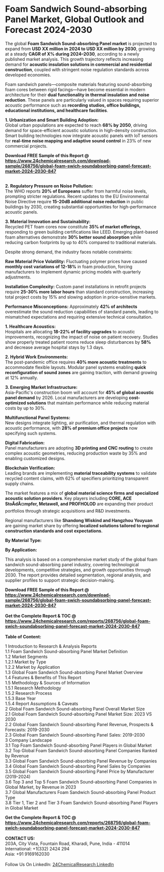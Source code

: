 <h1>Foam Sandwich Sound-absorbing Panel Market, Global Outlook and Forecast 2024-2030</h1><p>The global <strong>Foam Sandwich Sound-absorbing Panel market</strong> is projected to expand from <strong>USD XX million in 2024 to USD XX million by 2030</strong>, growing at a steady <strong>CAGR of X% during 2024–2030</strong>, according to a newly published market analysis. This growth trajectory reflects increasing demand for <strong>acoustic insulation solutions in commercial and residential construction</strong>, coupled with stringent noise regulation standards across developed economies.</p><p>Foam sandwich panels—composite materials featuring sound-absorbing foam cores between rigid facings—have become essential in modern architecture for their <strong>dual functionality in thermal insulation and noise reduction</strong>. These panels are particularly valued in spaces requiring superior acoustic performance such as <strong>recording studios, office buildings, educational institutions, and healthcare facilities</strong>.</p><p><strong>1. Urbanization and Smart Building Adoption:</strong><br>
Global urban populations are expected to reach <strong>68% by 2050</strong>, driving demand for space-efficient acoustic solutions in high-density construction. Smart building technologies now integrate acoustic panels with IoT sensors for <strong>real-time noise mapping and adaptive sound control</strong> in 23% of new commercial projects.</p><div><b>Download FREE Sample of this Report @ 
            <a href="https://www.24chemicalresearch.com/download-sample/268756/global-foam-swich-soundabsorbing-panel-forecast-market-2024-2030-847">
            https://www.24chemicalresearch.com/download-sample/268756/global-foam-swich-soundabsorbing-panel-forecast-market-2024-2030-847</a></b></div><br><p><strong>2. Regulatory Pressure on Noise Pollution:</strong><br>
The WHO reports <strong>20% of Europeans</strong> suffer from harmful noise levels, prompting stricter regulations. Recent updates to the EU Environmental Noise Directive require <strong>15-20dB additional noise reduction</strong> in public buildings by 2030, creating substantial opportunities for high-performance acoustic panels.</p><p><strong>3. Material Innovation and Sustainability:</strong><br>
Recycled PET foam cores now constitute <strong>35% of market offerings</strong>, responding to green building certifications like LEED. Emerging plant-based foam alternatives demonstrate <strong>30% better sound absorption</strong> while reducing carbon footprints by up to 40% compared to traditional materials.</p><p>Despite strong demand, the industry faces notable constraints:</p><p><strong>Raw Material Price Volatility:</strong> Fluctuating polymer prices have caused <strong>monthly cost variations of 12-18%</strong> in foam production, forcing manufacturers to implement dynamic pricing models with quarterly adjustments.</p><p><strong>Installation Complexity:</strong> Custom panel installations in retrofit projects require <strong>25-30% more labor hours</strong> than standard construction, increasing total project costs by 15% and slowing adoption in price-sensitive markets.</p><p><strong>Performance Misconceptions:</strong> Approximately <strong>42% of architects</strong> overestimate the sound reduction capabilities of standard panels, leading to mismatched expectations and requiring extensive technical consultation.</p><p><strong>1. Healthcare Acoustics:</strong><br>
Hospitals are allocating <strong>18-22% of facility upgrades</strong> to acoustic improvements, recognizing the impact of noise on patient recovery. Studies show properly treated patient rooms reduce sleep disturbances by <strong>58%</strong> and decrease average hospital stays by 1.3 days.</p><p><strong>2. Hybrid Work Environments:</strong><br>
The post-pandemic office requires <strong>40% more acoustic treatments</strong> to accommodate flexible layouts. Modular panel systems enabling <strong>quick reconfiguration of sound zones</strong> are gaining traction, with demand growing at 12% annually.</p><p><strong>3. Emerging Market Infrastructure:</strong><br>
Asia-Pacific's construction boom will account for <strong>45% of global acoustic panel demand</strong> by 2026. Local manufacturers are developing <strong>cost-optimized solutions</strong> that maintain performance while reducing material costs by up to 30%.</p><p><strong>Multifunctional Panel Systems:</strong><br>
	New designs integrate lighting, air purification, and thermal regulation with acoustic performance, with <strong>28% of premium office projects</strong> now specifying such systems.</p><p><strong>Digital Fabrication:</strong><br>
	Panel manufacturers are adopting <strong>3D printing and CNC routing</strong> to create complex acoustic geometries, reducing production waste by 35% and enabling customized designs.</p><p><strong>Blockchain Verification:</strong><br>
	Leading brands are implementing <strong>material traceability systems</strong> to validate recycled content claims, with 62% of specifiers prioritizing transparent supply chains.</p><p>The market features a mix of <strong>global material science firms and specialized acoustic solution providers</strong>. Key players including <strong>CORE, ACE StoÃdÃ¤mpfer, Metawell, and PROFHOLOD</strong> are expanding their product portfolios through strategic acquisitions and R&amp;D investments.</p><p>Regional manufacturers like <strong>Shandong Wiskind and Hangzhou Youyuan</strong> are gaining market share by offering <strong>localized solutions tailored to regional construction standards and cost expectations</strong>.</p><p><strong>By Material Type:</strong></p><p><strong>By Application:</strong></p><p>This analysis is based on a comprehensive market study of the global foam sandwich sound-absorbing panel industry, covering technological developments, competitive strategies, and growth opportunities through 2030. The report provides detailed segmentation, regional analysis, and supplier profiles to support strategic decision-making.</p><div><b>Download FREE Sample of this Report @ 
            <a href="https://www.24chemicalresearch.com/download-sample/268756/global-foam-swich-soundabsorbing-panel-forecast-market-2024-2030-847">
            https://www.24chemicalresearch.com/download-sample/268756/global-foam-swich-soundabsorbing-panel-forecast-market-2024-2030-847</a></b></div><br><div><b>Get the Complete Report & TOC @ 
            <a href="https://www.24chemicalresearch.com/reports/268756/global-foam-swich-soundabsorbing-panel-forecast-market-2024-2030-847">
            https://www.24chemicalresearch.com/reports/268756/global-foam-swich-soundabsorbing-panel-forecast-market-2024-2030-847</a></b></div><br>
            <b>Table of Content:</b><p>1 Introduction to Research & Analysis Reports<br />
    1.1 Foam Sandwich Sound-absorbing Panel Market Definition<br />
    1.2 Market Segments<br />
        1.2.1 Market by Type<br />
        1.2.2 Market by Application<br />
    1.3 Global Foam Sandwich Sound-absorbing Panel Market Overview<br />
    1.4 Features & Benefits of This Report<br />
    1.5 Methodology & Sources of Information<br />
        1.5.1 Research Methodology<br />
        1.5.2 Research Process<br />
        1.5.3 Base Year<br />
        1.5.4 Report Assumptions & Caveats<br />
2 Global Foam Sandwich Sound-absorbing Panel Overall Market Size<br />
    2.1 Global Foam Sandwich Sound-absorbing Panel Market Size: 2023 VS 2030<br />
    2.2 Global Foam Sandwich Sound-absorbing Panel Revenue, Prospects & Forecasts: 2019-2030<br />
    2.3 Global Foam Sandwich Sound-absorbing Panel Sales: 2019-2030<br />
3 Company Landscape<br />
    3.1 Top Foam Sandwich Sound-absorbing Panel Players in Global Market<br />
    3.2 Top Global Foam Sandwich Sound-absorbing Panel Companies Ranked by Revenue<br />
    3.3 Global Foam Sandwich Sound-absorbing Panel Revenue by Companies<br />
    3.4 Global Foam Sandwich Sound-absorbing Panel Sales by Companies<br />
    3.5 Global Foam Sandwich Sound-absorbing Panel Price by Manufacturer (2019-2024)<br />
    3.6 Top 3 and Top 5 Foam Sandwich Sound-absorbing Panel Companies in Global Market, by Revenue in 2023<br />
    3.7 Global Manufacturers Foam Sandwich Sound-absorbing Panel Product Type<br />
    3.8 Tier 1, Tier 2 and Tier 3 Foam Sandwich Sound-absorbing Panel Players in Global Market<br />
    </p><div><b>Get the Complete Report & TOC @ 
            <a href="https://www.24chemicalresearch.com/reports/268756/global-foam-swich-soundabsorbing-panel-forecast-market-2024-2030-847">
            https://www.24chemicalresearch.com/reports/268756/global-foam-swich-soundabsorbing-panel-forecast-market-2024-2030-847</a></b></div><br><b>CONTACT US:</b><br>
            203A, City Vista, Fountain Road, Kharadi, Pune, India - 411014<br>
            International: +1(332) 2424 294<br>
            Asia: +91 9169162030 <br><br>
            Follow Us On LinkedIn: <a href="https://www.linkedin.com/company/24chemicalresearch/">24ChemicalResearch LinkedIn</a>